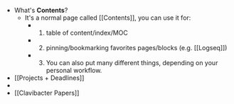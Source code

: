 - What's **Contents**?
	- It's a normal page called [[Contents]], you can use it for:
		- 1. table of content/index/MOC
		- 2. pinning/bookmarking favorites pages/blocks (e.g. [[Logseq]])
		- 3. You can also put many different things, depending on your personal workflow.
- [[Projects + Deadlines]]
-
- [[Clavibacter Papers]]